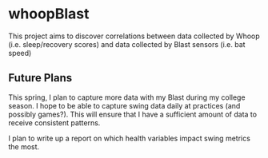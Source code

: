 # whoopBlast
This project aims to discover correlations between data collected by Whoop (i.e. sleep/recovery scores) and data collected by Blast sensors (i.e. bat speed)

## Future Plans
This spring, I plan to capture more data with my Blast during my college season. I hope to be able to capture swing data daily at practices (and possibly games?).
This will ensure that I have a sufficient amount of data to receive consistent patterns.

I plan to write up a report on which health variables impact swing metrics the most.
